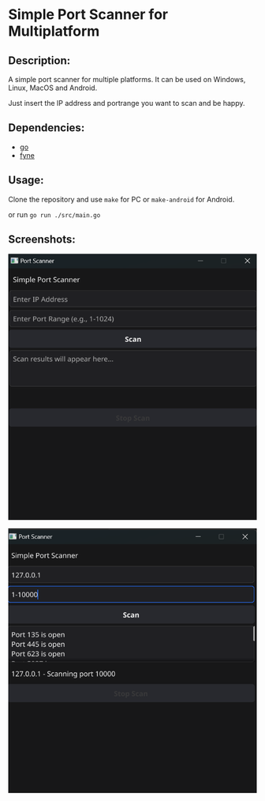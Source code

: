 # Simple Port Scanner for Multiplatform

## Description:

A simple port scanner for multiple platforms. It can be used on Windows, Linux, MacOS and Android.

Just insert the IP address and portrange you want to scan and be happy.

## Dependencies:

- [go](https://golang.org)
- [fyne](https://github.com/fyne-io/fyne)

## Usage:

Clone the repository and use `make` for PC or `make-android` for Android.

or run `go run ./src/main.go`

## Screenshots:

![screenshot1](https://github.com/lucasedson/simple-port-scanner/blob/main/screenshots/screen1.png)

![screenshot2](https://github.com/lucasedson/simple-port-scanner/blob/main/screenshots/screen2.png)
